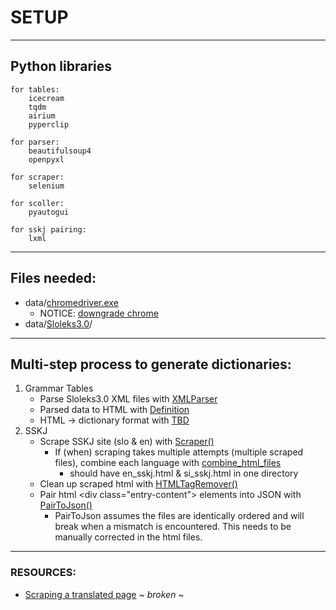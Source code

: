 # SETUP

---

## Python libraries
    for tables:
        icecream
        tqdm
        airium
        pyperclip

    for parser:
        beautifulsoup4
        openpyxl

    for scraper:
        selenium

    for scoller:
        pyautogui

    for sskj pairing:
        lxml


---
## Files needed:
   - data/[chromedriver.exe](https://chromedriver.chromium.org/downloads)
     - NOTICE: [downgrade chrome](https://www.browserstack.com/guide/downgrade-to-older-versions-of-chrome)
   - data/[Sloleks3.0](https://www.clarin.si/repository/xmlui/handle/11356/1745)/

---
## Multi-step process to generate dictionaries:
   1. Grammar Tables
      - Parse Sloleks3.0 XML files with [XMLParser](slo_dict_gen_pkg/sloleks_parser.py)
	  - Parsed data to HTML with [Definition](slo_dict_gen_pkg/formatting.py)
	  - HTML -> dictionary format with [TBD]()
   2. SSKJ
	  - Scrape SSKJ site (slo & en) with [Scraper()](temp_tools/sskj_html_utils.py)
        - If (when) scraping takes multiple attempts (multiple scraped files), combine each language with [combine_html_files](temp_tools/combine_files.py)
          - should have en_sskj.html & si_sskj.html in one directory
      - Clean up scraped html with [HTMLTagRemover()](temp_tools/sskj_html_utils.py)
      - Pair html \<div class="entry-content"\> elements into JSON with [PairToJson()](temp_tools/sskj_html_utils)
        - PairToJson assumes the files are identically ordered and will break when a mismatch is encountered. This needs to be manually corrected in the html files.


---
### RESOURCES:
   - [Scraping a translated page](https://www.listendata.com/2020/10/translating-web-page-while-scraping.html) ~ *broken* ~
